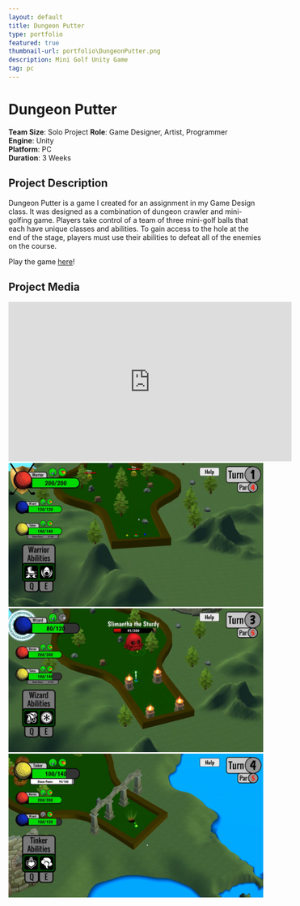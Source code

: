 ```yaml
---
layout: default
title: Dungeon Putter
type: portfolio
featured: true
thumbnail-url: portfolio\DungeonPutter.png
description: Mini Golf Unity Game
tag: pc
---
```

# Dungeon Putter
**Team Size**: Solo Project 
**Role**: Game Designer, Artist, Programmer  
**Engine**: Unity  
**Platform**: PC  
**Duration**: 3 Weeks

## Project Description
Dungeon Putter is a game I created for an assignment in my Game Design class. It was designed as a combination of dungeon crawler and mini-golfing game. Players take control of a team of three mini-golf balls that each have unique classes and abilities. To gain access to the hole at the end of the stage, players must use their abilities to defeat all of the enemies on the course.

Play the game [here](https://tdressen.itch.io/dungeon-putter)!

## Project Media
<iframe width="560" height="315" src="https://www.youtube.com/embed/lNl43XIlwiE" frameborder="0" allow="accelerometer; autoplay; clipboard-write; encrypted-media; gyroscope; picture-in-picture" allowfullscreen></iframe>

<img src="../media/DungeonPutter/Dungeon1.png" width="560"/>

<img src="../media/DungeonPutter/Dungeon2.png" width="560"/>

<img src="../media/DungeonPutter/Dungeon3.png" width="560"/>

